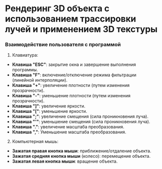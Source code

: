 # Рендеринг 3D объекта с использованием трассировки лучей и применением 3D текстуры

### Взаимодействие пользователя с программой
1. Клавиатура:
 - **Клавиша "ESC"**: закрытие окна и завершение выполнения программы.
 - **Клавиша "F"**: включение/отключение режима фильтрации (линейной интерполяции).
 - **Клавиша "+"**: увеличение плотности (путем изменения прозрачности).
 - **Клавиша "-"**: уменьшение плотности (путем изменения прозрачности).
 - **Клавиша "]"**: увеличение яркости.
 - **Клавиша "["**: уменьшение яркости.
 - **Клавиша ";"**: увеличение смещения (сила проникновения луча).
 - **Клавиша "'"**: уменьшение смещения (сила проникновения луча).
 - **Клавиша "."**: увеличение масштаба преобразования.
 - **Клавиша ","**: Уменьшение масштаба преобразования.
2. Компьютерная мышь:
 - **Зажатая правая кнопка мыши**: приближение/отдаление объекта.
 - **Зажатая средняя кнопка мыши** (колесо): перемещение объекта.
 - **Зажатая левая кнопка мыши**: вращение объекта.